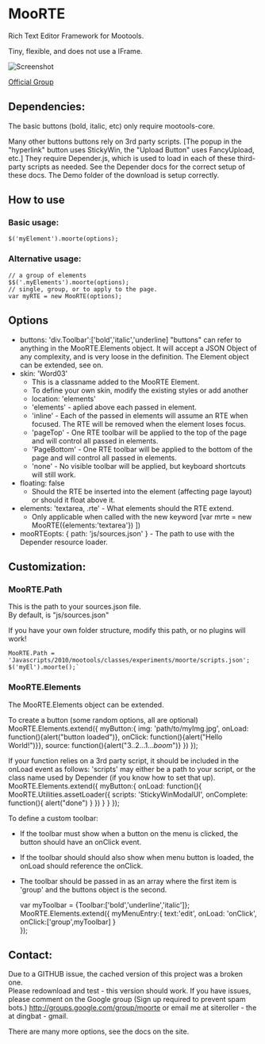 MooRTE
===========

Rich Text Editor Framework for Mootools.

Tiny, flexible, and does not use a IFrame.

![Screenshot](http://siteroller.net/projects/moorte/images/moorte_screenshot.jpg)

[Official Group](http://groups.google.com/group/moorte)

Dependencies:
----------
The basic buttons (bold, italic, etc) only require mootools-core.

Many other buttons buttons rely on 3rd party scripts.
[The popup in the "hyperlink" button uses StickyWin, the "Upload Button" uses FancyUpload, etc.]
They require Depender.js, which is used to load in each of these third-party scripts as needed.
See the Depender docs for the correct setup of these docs. The Demo folder of the download is setup correctly. 

How to use
----------
### Basic usage:
	$('myElement').moorte(options);


### Alternative usage:
	// a group of elements
	$$('.myElements').moorte(options);
	// single, group, or to apply to the page.
	var myRTE = new MooRTE(options);


	
Options
---------	
 - buttons: 'div.Toolbar':['bold','italic','underline]
    "buttons" can refer to anything in the MooRTE.Elements object.
	It will accept a JSON Object of any complexity, and is very loose in the definition.
	The Element object can be extended, see on.
 - skin: 'Word03'
    - This is a classname added to the MooRTE Element.
	- To define your own skin, modify the existing styles or add another
	- location: 'elements'
	- 'elements' - aplied above each passed in element.
	- 'inline' - Each of the passed in elements will assume an RTE when focused. The RTE will be removed when the element loses focus.
	- 'pageTop' - One RTE toolbar will be applied to the top of the page and will control all passed in elements.
	- 'PageBottom' - One RTE toolbar will be applied to the bottom of the page and will control all passed in elements.
	- 'none' - No visible toolbar will be applied, but keyboard shortcuts will still work.	
 - floating: false
	- Should the RTE be inserted into the element (affecting page layout) or should it float above it.
 - elements: 'textarea, .rte' - What elements should the RTE extend.
     - Only applicable when called with the new keyword [var mrte = new MooRTE({elements:'textarea'}) ])
 - mooRTEopts: { path: 'js/sources.json' } - The path to use with the Depender resource loader.

Customization:
---------

### MooRTE.Path

This is the path to your sources.json file.<br>
By default, is "js/sources.json"

If you have your own folder structure, modify this path, or no plugins will work! 

    MooRTE.Path = 'Javascripts/2010/mootools/classes/experiments/moorte/scripts.json';
    $('myEl').moorte();`


### MooRTE.Elements

The MooRTE.Elements object can be extended.

To create a button (some random options, all are optional)
	MooRTE.Elements.extend({
		myButton:{
			img:     'path/to/myImg.jpg', 
			onLoad:  function(){alert("button loaded")},
			onClick: function(){alert("Hello World!")}},
			source:  function(){alert("3..2...1...*boom*")}
		})
	});

If your function relies on a 3rd party script, it should be included in the onLoad event as follows:
'scripts' may either be a path to your script, or the class name used by Depender (if you know how to set that up).
	MooRTE.Elements.extend({
		myButton:{
			onLoad: function(){
				MooRTE.Utilities.assetLoader({
					scripts: 'StickyWinModalUI',
					onComplete: function(){ alert("done") }
				})
			}
		}
	});
	
	
To define a custom toolbar:
+ If the toolbar must show when a button on the menu is clicked, the button should have an onClick event.
+ If the toolbar should should also show when menu button is loaded, the onLoad should reference the onClick.
+ The toolbar should be passed in as an array where the first item is 'group' and the buttons object is the second.

	var myToolbar = {Toolbar:['bold','underline','italic']};
	MooRTE.Elements.extend({
		myMenuEntry:{
			text:'edit', 
			onLoad: 'onClick',
			onClick:['group',myToolbar]
		}			
	});

Contact:
---------
Due to a GITHUB issue, the cached version of this project was a broken one.<br>
Please redownload and test - this version should work.
If you have issues, please comment on the Google group (Sign up required to prevent spam bots.)
http://groups.google.com/group/moorte
or email me at siteroller - the at dingbat - gmail.
	
There are many more options, see the docs on the site.
